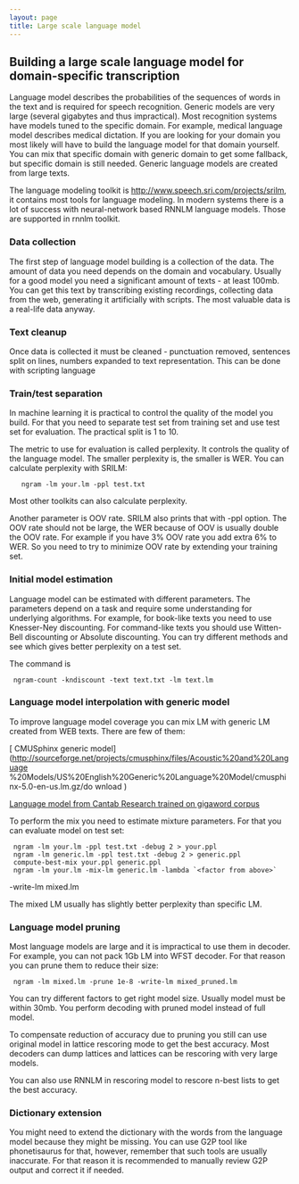 ```yaml
---
layout: page 
title: Large scale language model
---
```

## Building a large scale language model for domain-specific transcription

Language model describes the probabilities of the sequences of words in the 
text and is required for speech recognition. Generic models are very large 
(several gigabytes and thus impractical). Most recognition systems have models 
tuned to the specific domain. For example, medical language model describes 
medical dictation. If you are looking for your domain you most likely will have 
to build the language model for that domain yourself. You can mix that specific 
domain with generic domain to get some fallback, but specific domain is still 
needed. Generic language models are created from large texts.

The language modeling toolkit is <http://www.speech.sri.com/projects/srilm>, it
contains most tools for language modeling. In modern systems there is a lot of 
success with neural-network based RNNLM language models. Those are supported in 
rnnlm toolkit.

### Data collection

The first step of language model building is a collection of the data. The 
amount of data you need depends on the domain and vocabulary. Usually for a 
good model you need a significant amount of texts - at least 100mb. You can get 
this text by transcribing existing recordings, collecting data from the web, 
generating it artificially with scripts. The most valuable data is a real-life 
data anyway.

### Text cleanup

Once data is collected it must be cleaned - punctuation removed, sentences 
split on lines, numbers expanded to text representation. This can be done with 
scripting language

### Train/test separation

In machine learning it is practical to control the quality of the model you 
build. For that you need to separate test set from training set and use test 
set for evaluation. The practical split is 1 to 10.

The metric to use for evaluation is called perplexity. It controls the quality 
of the language model. The smaller perplexity is, the smaller is WER. You can 
calculate perplexity with SRILM:

       ngram -lm your.lm -ppl test.txt
       
Most other toolkits can also calculate perplexity.

Another parameter is OOV rate. SRILM also prints that with -ppl option. The OOV 
rate should not be large, the WER because of OOV is usually double the OOV 
rate. For example if you have 3% OOV rate you add extra 6% to WER. So you need 
to try to minimize OOV rate by extending your training set.

### Initial model estimation

Language model can be estimated with different parameters. The parameters 
depend on a task and require some understanding for underlying algorithms. For 
example, for book-like texts you need to use Knesser-Ney discounting. For 
command-like texts you should use Witten-Bell discounting or Absolute 
discounting. You can try different methods and see which gives better 
perplexity on a test set.

The command is

     ngram-count -kndiscount -text text.txt -lm text.lm

### Language model interpolation with generic model


To improve language model coverage you can mix LM with generic LM created from 
WEB texts. There are few of them:

[ CMUSphinx generic 
model](http://sourceforge.net/projects/cmusphinx/files/Acoustic%20and%20Language
%20Models/US%20English%20Generic%20Language%20Model/cmusphinx-5.0-en-us.lm.gz/do
wnload )

[ Language model from Cantab Research trained on gigaword 
corpus](http://cantabresearch.com/cantab-TEDLIUM.tar.bz2 )

To perform the mix you need to estimate mixture parameters. For that you can 
evaluate model on test set:

     ngram -lm your.lm -ppl test.txt -debug 2 > your.ppl
     ngram -lm generic.lm -ppl test.txt -debug 2 > generic.ppl
     compute-best-mix your.ppl generic.ppl
     ngram -lm your.lm -mix-lm generic.lm -lambda `<factor from above>` 
-write-lm mixed.lm

The mixed LM usually has slightly better perplexity than specific LM.

### Language model pruning

Most language models are large and it is impractical to use them in decoder. 
For example, you can not pack 1Gb LM into WFST decoder. For that reason you can 
prune them to reduce their size:

     ngram -lm mixed.lm -prune 1e-8 -write-lm mixed_pruned.lm
     
You can try different factors to get right model size. Usually model must be 
within 30mb. You perform decoding with pruned model instead of full model.

To compensate reduction of accuracy due to pruning you still can use original 
model in lattice rescoring mode to get the best accuracy. Most decoders can 
dump lattices and lattices can be rescoring with very large models. 

You can also use RNNLM in rescoring model to rescore n-best lists to get the 
best accuracy.

### Dictionary extension

You might need to extend the dictionary with the words from the language model 
because they might be missing. You can use G2P tool like phonetisaurus for 
that, however, remember that such tools are usually inaccurate. For that reason 
it is recommended to manually review G2P output and correct it if needed.

